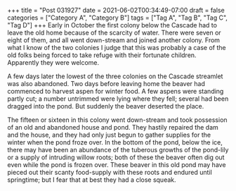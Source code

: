 +++
title = "Post 031927"
date = 2021-06-02T00:34:49-07:00
draft = false
categories = ["Category A", "Category B"]
tags = ["Tag A", "Tag B", "Tag C", "Tag D"]
+++
Early in October the first colony below the Cascade had to leave the old home because of the scarcity of water. There were seven or eight of them, and all went down-stream and joined another colony. From what I know of the two colonies I judge that this was probably a case of the old folks being forced to take refuge with their fortunate children. Apparently they were welcome.

A few days later the lowest of the three colonies on the Cascade streamlet was also abandoned. Two days before leaving home the beaver had commenced to harvest aspen for winter food. A few aspens were standing partly cut; a number untrimmed were lying where they fell; several had been dragged into the pond. But suddenly the beaver deserted the place.

The fifteen or sixteen in this colony went down-stream and took possession of an old and abandoned house and pond. They hastily repaired the dam and the house, and they had only just begun to gather supplies for the winter when the pond froze over. In the bottom of the pond, below the ice, there may have been an abundance of the tuberous growths of the pond-lily or a supply of intruding willow roots; both of these the beaver often dig out even while the pond is frozen over. These beaver in this old pond may have pieced out their scanty food-supply with these roots and endured until springtime; but I fear that at best they had a close squeak.
